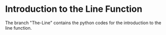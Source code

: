 # Introduction to the Line Function
The branch "The-Line" contains the python codes for the introduction to the line function.
